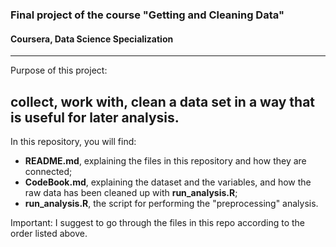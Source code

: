 ### Final project of the course "Getting and Cleaning Data" 
#### Coursera, Data Science Specialization
---
Purpose of this project:

collect, work with, clean a data set in a way that is useful for later analysis.
---
In this repository, you will find:
- **README.md**, explaining the files in this repository and how they are connected;
- **CodeBook.md**, explaining the dataset and the variables, and how the raw data has been cleaned up with **run_analysis.R**;
- **run_analysis.R**, the script for performing the "preprocessing" analysis.


Important: I suggest to go through the files in this repo according to the order listed above.

